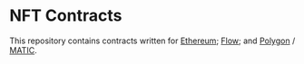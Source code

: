# NFT Contracts
This repository contains contracts written for [Ethereum](http://ethereum.org/); [Flow](https://www.onflow.org/); and [Polygon](https://polygon.technology/) / [MATIC](https://polygon.technology/matic-token/).
